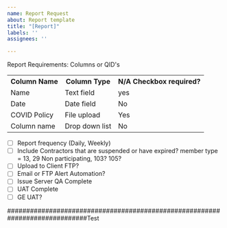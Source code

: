 ```yaml
---
name: Report Request
about: Report template
title: "[Report]"
labels: ''
assignees: ''

---
```


Report Requirements: Columns or QID's

<table>
    <tr>
        <th>Column Name</th>
        <th>Column Type</th>
        <th>N/A Checkbox required?</th>
    </tr>
    <tr> 
        <td>Name</td>
        <td>Text field</td>
        <td>yes </td>
    </tr>
    <tr>
        <td>Date</td>
        <td>Date field</td>
        <td>No</td>
    </tr>
     <tr>
        <td>COVID Policy</td>
        <td>File upload</td>
        <td>Yes</td>
    </tr>
     <tr>
        <td>Column name</td>
        <td>Drop down list</td>
        <td>No</td>
    </tr>
</table>


- [ ] Report frequency (Daily, Weekly)
- [ ] Include Contractors that are suspended or have expired? member type = 13, 29 Non participating, 103? 105?
- [ ] Upload to Client FTP?
- [ ] Email or FTP Alert Automation?
- [ ] Issue Server QA Complete
- [ ] UAT Complete
- [ ] GE UAT?

#############################################################################Test
